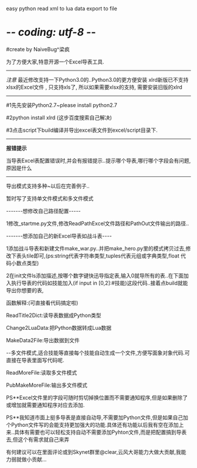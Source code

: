 easy python read xml to lua data export to file
# -*- coding: utf-8 -*-

#create by NaiveBug^梁疯

为了方便大家,特意开源一个Excel导表工具.

--------------
*注意*
最近修改支持一下Python3.0的..Python3.0的更方便安装
xlrd新版已不支持xlsx的Excel文件 , 只支持xls了, 所以如果需要xlsx的支持, 需要安装旧版的xlrd

------------
#1先先安装Python2.7~please install python2.7

#2python install xlrd (这步百度搜索自己解决)

#3点击script下build编译并导出excel表文件到excel/script目录下.

------------
**报错提示**

当导表Excel表配置错误时,并会有报错提示..提示哪个导表,哪行哪个字段会有问题,原因是什么

------------

导出模式支持多种~以后在完善例子..

暂时写了支持单文件模式和多文件模式

-------想修改自己路径配置-----

1修改_startme.py文件,修改ReadPathExcel文件路径和PathOut文件输出的路径..

-------想添加自己的新Excel导表如战斗表----

1添加战斗导表和新建文件make_war.py..并把make_hero.py里的模式拷贝过去,修改下表头tile即可,(ps:string代表字符串类型,tuples代表元组或字典类型,float
代码小数点类型)

2在init文件ls添加描述,按哪个数字键快迅导指定表,输入0就导所有的表..在下面加入执行导表的代码如技能加入(if input in [0,2]:#技能)这段代码..接着点build就能导出你想要的表,

函数解释:(可直接看代码搞定啦)

ReadTitle2Dict:读导表数据成Python类型

Change2LuaData:把Python数据转成Lua数据

MakeData2File:导出数据到文件

--多文件模式,适合技能等直接每个技能自动生成一个文件,方便写面象对象代码.可直接在导表里面写代码呢.

ReadMoreFile:读取多文件模式

PubMakeMoreFile:输出多文件模式

PS**Excel文件里的字段可随时剪切掉换位置而不需要通知程序,但是如果删除了或增加就需要通知程序对应去添加.

PS**我知道市面上挺多导表是直接自动导,不需要加Python文件,但是如果自己加个Python文件写的会能支持更加强大的功能.具体还有功能以后我有空在添加上来..具体有需要也可以轻松支持自动不需要添加Pyhton文件,而是把配置搞到导表去,但这个有需求就自己来弄

有何建议可以在里面评论或到Skynet群里@clear,云风大哥能力大做大贡献,我能力弱就做小贡献...



 

